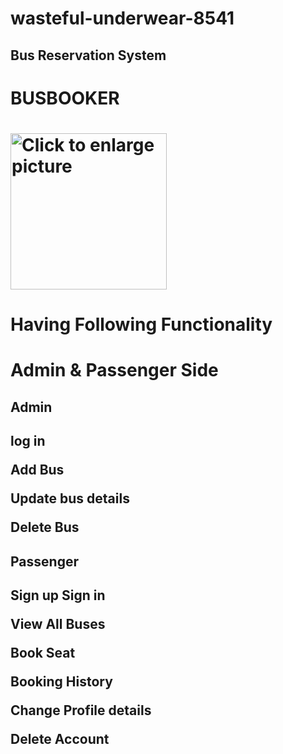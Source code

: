# wasteful-underwear-8541

## Bus Reservation System
<h1>BUSBOOKER<h1/>

<img align="center" src="https://github.com/Navneet3009/wasteful-underwear-8541/blob/main/BUSBOOKER.png?raw=true" style="width: 250px; max-width: 100%; height: auto" title="Click to enlarge picture" />

# Having Following Functionality
  
  <h1> Admin & Passenger Side</h1>
  <h2>Admin<h2/>
  <p>log in</p>
  <p>Add Bus<p/>
  <p>Update bus details</p>
  <p>Delete Bus<p/>


  <h2>Passenger<h2/>
    
   <p>Sign up Sign in<p/>
   <p>View All Buses<p/>
   <p>Book Seat<p/>
   <p> Booking History<p/>
   <p>Change Profile details<p/>
   <p>Delete Account<p/>

